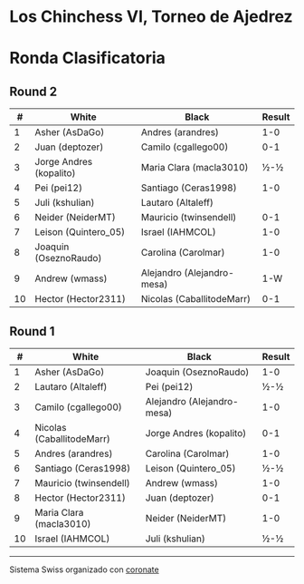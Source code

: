 # Los Chinchess VI, Torneo de Ajedrez
# Ronda Clasificatoria
 
## Round 2
|  # | White                   | Black                      | Result   |
|----|-------------------------|----------------------------|----------|
|  1 | Asher (AsDaGo)          | Andres (arandres)          |      1-0 |
|  2 | Juan (deptozer)         | Camilo (cgallego00)        |      0-1 |
|  3 | Jorge Andres (kopalito) | Maria Clara (macla3010)    |      ½-½ |
|  4 | Pei (pei12)             | Santiago (Ceras1998)       |      1-0 |
|  5 | Juli (kshulian)         | Lautaro (Altaleff)         |          |
|  6 | Neider (NeiderMT)       | Mauricio (twinsendell)     |      0-1 |
|  7 | Leison (Quintero_05)    | Israel (IAHMCOL)           |      1-0 |
|  8 | Joaquin (OseznoRaudo)   | Carolina (Carolmar)        |      1-0 |
|  9 | Andrew (wmass)          | Alejandro (Alejandro-mesa) |      1-W |
| 10 | Hector (Hector2311)     | Nicolas (CaballitodeMarr)  |      0-1 |

## Round 1

|  # | White                     | Black                      | Result |
|----|---------------------------|----------------------------|--------|
|  1 | Asher (AsDaGo)            | Joaquin (OseznoRaudo)      |    1-0 |
|  2 | Lautaro (Altaleff)        | Pei (pei12)                |    ½-½ |
|  3 | Camilo (cgallego00)       | Alejandro (Alejandro-mesa) |    1-0 |
|  4 | Nicolas (CaballitodeMarr) | Jorge Andres (kopalito)    |    0-1 |
|  5 | Andres (arandres)         | Carolina (Carolmar)        |    1-0 |
|  6 | Santiago (Ceras1998)      | Leison (Quintero_05)       |    ½-½ |
|  7 | Mauricio (twinsendell)    | Andrew (wmass)             |    1-0 |
|  8 | Hector (Hector2311)       | Juan (deptozer)            |    0-1 |
|  9 | Maria Clara (macla3010)   | Neider (NeiderMT)          |    1-0 |
| 10 | Israel (IAHMCOL)          | Juli (kshulian)            |    ½-½ |

***

Sistema Swiss organizado con [coronate](https://coronate.netlify.app/)
